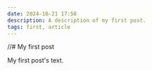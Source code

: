 ```yaml
---
date: 2024-10-21 17:58
description: A description of my first post.
tags: first, article
---
```

//# My first post

My first post's text.
